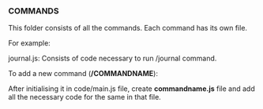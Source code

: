 ### COMMANDS

This folder consists of all the commands. Each command has its own file.



For example:

journal.js: Consists of code necessary to run /journal command.



To add a new command (**/COMMANDNAME**):

After initialising it in code/main.js file, create **commandname.js** file and add all the necessary code for the same in that file.
